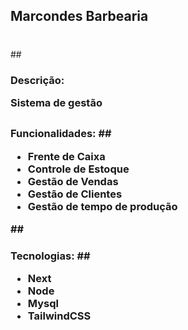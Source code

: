 <h2>Marcondes Barbearia<h1></h2>
##
<h3>Descrição:

Sistema de gestão
##
<h3>Funcionalidades:
##
<ul>
<li>Frente de Caixa</li>
<li>Controle de Estoque</li>
<li>Gestão de Vendas</li>
<li>Gestão de Clientes</li>
<li>Gestão de tempo de produção</li>
</ul>
##
<h3>Tecnologias:
##
<ul>
<li>Next</li>
<li>Node</li>
<li>Mysql</li>
<li>TailwindCSS</li>
</ul>
